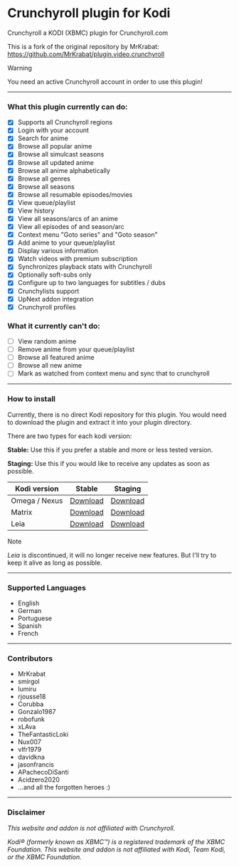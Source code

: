 # Crunchyroll plugin for Kodi

Crunchyroll a KODI (XBMC) plugin for Crunchyroll.com

This is a fork of the original repository by MrKrabat: https://github.com/MrKrabat/plugin.video.crunchyroll

> [!WARNING]
> You need an active Crunchyroll account in order to use this plugin!

--- 

### What this plugin currently can do:

- [x] Supports all Crunchyroll regions
- [x] Login with your account
- [x] Search for anime
- [x] Browse all popular anime
- [x] Browse all simulcast seasons
- [x] Browse all updated anime
- [x] Browse all anime alphabetically
- [x] Browse all genres
- [x] Browse all seasons
- [x] Browse all resumable episodes/movies
- [x] View queue/playlist
- [x] View history
- [x] View all seasons/arcs of an anime
- [x] View all episodes of and season/arc
- [x] Context menu "Goto series" and "Goto season"
- [x] Add anime to your queue/playlist
- [x] Display various information
- [x] Watch videos with premium subscription
- [x] Synchronizes playback stats with Crunchyroll
- [x] Optionally soft-subs only
- [x] Configure up to two languages for subtitles / dubs
- [x] Crunchylists support
- [x] UpNext addon integration
- [x] Crunchyroll profiles

### What it currently can't do:

- [ ] View random anime
- [ ] Remove anime from your queue/playlist
- [ ] Browse all featured anime
- [ ] Browse all new anime
- [ ] Mark as watched from context menu and sync that to crunchyroll

***

### How to install

Currently, there is no direct Kodi repository for this plugin.
You would need to download the plugin and extract it into your plugin directory.

There are two types for each kodi version:

**Stable:** Use this if you prefer a stable and more or less tested version.

**Staging:** Use this if you would like to receive any updates as soon as possible.

| Kodi version  | Stable                                                                                        | Staging                                                                                               |
|---------------|-----------------------------------------------------------------------------------------------|-------------------------------------------------------------------------------------------------------|
| Omega / Nexus | [Download](https://github.com/smirgol/plugin.video.crunchyroll/archive/refs/heads/main.zip)   | [Download](https://github.com/smirgol/plugin.video.crunchyroll/archive/refs/heads/nexus-staging.zip)  |
| Matrix        | [Download](https://github.com/smirgol/plugin.video.crunchyroll/archive/refs/heads/matrix.zip) | [Download](https://github.com/smirgol/plugin.video.crunchyroll/archive/refs/heads/matrix-staging.zip) |
| Leia          | [Download](https://github.com/smirgol/plugin.video.crunchyroll/archive/refs/heads/leia.zip)   | [Download](https://github.com/smirgol/plugin.video.crunchyroll/archive/refs/heads/leia-staging.zip)   |


> [!NOTE]
> *Leia* is discontinued, it will no longer receive new features. But I'll try to keep it alive as long as possible.


***

### Supported Languages

* English
* German
* Portuguese
* Spanish
* French

***

### Contributors

* MrKrabat
* smirgol
* lumiru
* rjousse18
* Corubba
* Gonzalo1987
* robofunk
* xLAva
* TheFantasticLoki
* Nux007
* vlfr1979
* davidkna
* jasonfrancis
* APachecoDiSanti
* Acidzero2020
* ...and all the forgotten heroes :)

***

### Disclaimer

_This website and addon is not affiliated with Crunchyroll._

_Kodi® (formerly known as XBMC™) is a registered trademark of the XBMC Foundation.
This website and addon is not affiliated with Kodi, Team Kodi, or the XBMC Foundation._